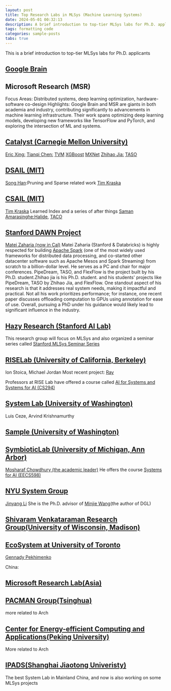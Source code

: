 ```yaml
---
layout: post
title: Top Research Labs in MLSys (Machine Learning Systems)
date: 2024-05-01 00:32:13
description: A brief introduction to top-tier MLSys labs for Ph.D. applicants.
tags: formatting code
categories: sample-posts
tabs: true
---
```

This is a brief introduction to top-tier MLSys labs for Ph.D. applicants

## [Google Brain](https://research.google/)

## Microsoft Research (MSR)
Focus Areas: Distributed systems, deep learning optimization, hardware-software co-design
Highlights: Google Brain and MSR are giants in both academia and industry, contributing significantly to advancements in machine learning infrastructure. Their work spans optimizing deep learning models, developing new frameworks like TensorFlow and PyTorch, and exploring the intersection of ML and systems.

## [Catalyst (Carnegie Mellon University)](https://catalyst.cs.cmu.edu/)
[Eric Xing:](https://www.cs.cmu.edu/~epxing/)
[Tianqi Chen:](https://tqchen.com/) [TVM](https://www.usenix.org/conference/osdi18/presentation/chen) [XGBoost](https://arxiv.org/abs/1603.02754) [MXNet](https://www.arxiv.org/abs/1512.01274)
[Zhihao Jia:](https://www.cs.cmu.edu/~zhihaoj2/) [TASO](chrome-extension://efaidnbmnnnibpcajpcglclefindmkaj/https://cs.stanford.edu/~padon/taso-sosp19.pdf)


## [DSAIL (MIT)](https://dsail.csail.mit.edu/)
[Song Han](https://hanlab.mit.edu/songhan):Pruning and Sparse related work
[Tim Kraska](https://people.csail.mit.edu/kraska/)


## [CSAIL (MIT)](https://www.csail.mit.edu/)
[Tim Kraska](https://people.csail.mit.edu/kraska/) Learned Index and a series of after things
[Saman Amarasinghe:](https://www.csail.mit.edu/person/saman-amarasinghe)[Halide](chrome-extension://efaidnbmnnnibpcajpcglclefindmkaj/https://people.csail.mit.edu/jrk/halide-pldi13.pdf), [TACO](https://tacos.libraries.mit.edu/)

## [Stanford DAWN Project](https://dawn.cs.stanford.edu/)
[Matei Zaharia (now in Cal)](https://people.eecs.berkeley.edu/~matei/) Matei Zaharia (Stanford & Databricks) is highly respected for building [Apache Spark](https://spark.apache.org/) (one of the most widely used frameworks for distributed data processing, and co-started other datacenter software such as Apache Mesos and Spark Streaming) from scratch to a billion-dollar level. He serves as a PC and chair for major conferences. PipeDream, TASO, and FlexFlow is the project built by his Ph.D. student.Zhihao jia is his Ph.D. student. and  his students' projects like PipeDream, TASO by Zhihao Jia, and FlexFlow. One standout aspect of his research is that it addresses real system needs, making it impactful and practical. Not all his work prioritizes performance; for instance, one recent paper discusses offloading computation to GPUs using annotation for ease of use. Overall, pursuing a PhD under his guidance would likely lead to significant influence in the industry.


## [Hazy Research (Stanford AI Lab)](https://hazyresearch.stanford.edu/index)
This research group will focus on MLSys and also organized a seminar series called [Stanford MLSys Seminar Series](https://mlsys.stanford.edu/)

## [RISELab (University of California, Berkeley)](https://rise.cs.berkeley.edu/)
Ion Stoica, Michael Jordan
Most recent project: [Ray](https://rise.cs.berkeley.edu/projects/ray/)

Professors at RISE Lab have offered a course called [AI for Systems and Systems for AI (CS294)](https://ucbrise.github.io/cs294-ai-sys-fa19/)


## [System Lab (University of Washington)](https://www.cs.washington.edu/research/systems)
Luis Ceze, Arvind Krishnamurthy

## [Sample (University of Washington)](https://sampl.cs.washington.edu/)

## [SymbioticLab (University of Michigan, Ann Arbor)](https://symbioticlab.org/)
[Mosharaf Chowdhury (the academic leader)](https://www.mosharaf.com/) He offers the course [Systems for AI (EECS598)](https://github.com/mosharaf/eecs598/tree/w21-ai)


## [NYU System Group](http://www.news.cs.nyu.edu/)
[Jinyang Li](https://cims.nyu.edu/people/profiles/LI_Jinyang.html) She is the Ph.D. advisor of [Minjie Wang](https://jermainewang.github.io/)(the author of DGL)

## [Shivaram Venkataraman Research Group(University of Wisconsin, Madison)](https://shivaram.org/)


## [EcoSystem at University of Toronto](https://www.cs.toronto.edu/ecosystem/)
[Gennady Pekhimenko](https://www.cs.toronto.edu/~pekhimenko/)


China:
## [Microsoft Research Lab(Asia)](https://www.microsoft.com/en-us/research/group/systems-and-networking-research-group-asia/)

## [PACMAN Group(Tsinghua)](https://pacman.cs.tsinghua.edu.cn/)
more related to Arch

## [Center for Energy-efficient Computing and Applications(Peking University)](https://ceca.pku.edu.cn/people/index.htm)
More related to Arch

## [IPADS(Shanghai Jiaotong Univeristy)](https://ipads.se.sjtu.edu.cn/zh/index.html)
The best System Lab in Mainland China, and now is also working on some MLSys projects

